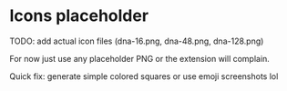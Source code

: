 # Icons placeholder

TODO: add actual icon files (dna-16.png, dna-48.png, dna-128.png)

For now just use any placeholder PNG or the extension will complain.

Quick fix: generate simple colored squares or use emoji screenshots lol
